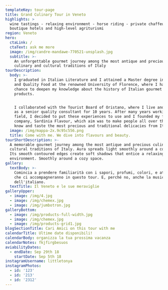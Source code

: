 ```yaml
---
templateKey: tour-page
title: Grand Culinary Tour in Veneto
highlights: >
  wine tastings - relaxing environment - horse riding - private chaffeur -
  boutique hotels and high-level agriturismi
region: Veneto
hero:
  ctaLink: /
  ctaText: ask me more
  image: /img/candre-mandawe-770521-unsplash.jpg
  subtitle: >-
    An unforgettable gourmet journey among the most antique and precious
    culinary and cultural traditions of Italy
tourDescription:
  body: >-
    I graduated in Italian Literature and I attained a Master degree in Gourmet
    and Quality Food at the renowned University of Florence, where I had the
    chance to deepen my knowledge about the history of Italian gourmet culture
    products. 


    I collaborated with the Tourist Board of Oristano, where I live and I worked
    as a senior quality consultant for 10 years. After many years working in the
    field, I decided to put these experiences to use and I founded my first own
    company, Sardinia Flavour, which aim was to make people all over the world
    know and taste the most precious and traditional delicacies from Italy.
  image: /img/mappa-2x.9c95c556.png
  title: Come with me. We dive into flavours and beauty.
tourShortDescription: >-
  A memorable gourmet journey among the most antique and precious culinary and
  cultural traditions of Italy. Aura spreads light smoothly around a cozy space.
  Its smooth contoured edges create soft shadows that entice a relaxing
  environment. Smoothly around a cozy space.
gallery:
  textBody: >-
    Comincia a prendere familiarità con i sapori, profumi, colori, e attività
    che ci accompagneranno in questo tour. E, perché no, anche la musicalità
    dell'italiano.
  textTitle: Il Veneto e le sue meraviglie
galleryUpper:
  - image: /img/4.jpg
  - image: /img/chemex.jpg
  - image: /img/jumbotron.jpg
galleryBottom:
  - image: /img/products-full-width.jpg
  - image: /img/chemex.jpg
  - image: /img/products-grid1.jpg
blogSectionTitle: Cari Amici on this tour with me
calendarTitle: Ultime date disponibili!
calendarBody: organizza la tua prossima vacanza
calendarNotes: fkjfirgbesuos
aviabilityDates:
  - endDate: Sep 29th 18
    startDate: Sep 5th 18
instagramUsername: littletonya
instagramPhotos:
  - id: '123'
  - id: '213'
  - id: '2312'
---
```


